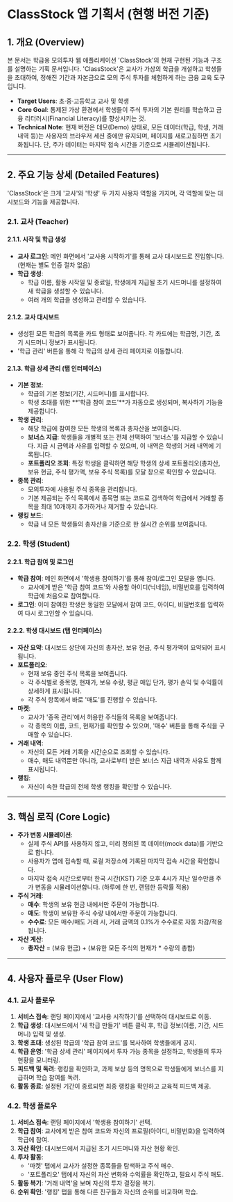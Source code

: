 # ClassStock 앱 기획서 (현행 버전 기준)

## 1. 개요 (Overview)

본 문서는 학급용 모의투자 웹 애플리케이션 'ClassStock'의 현재 구현된 기능과 구조를 설명하는 기획 문서입니다. 'ClassStock'은 교사가 가상의 학급을 개설하고 학생들을 초대하여, 정해진 기간과 자본금으로 모의 주식 투자를 체험하게 하는 금융 교육 도구입니다.

- **Target Users**: 초·중·고등학교 교사 및 학생
- **Core Goal**: 통제된 가상 환경에서 학생들이 주식 투자의 기본 원리를 학습하고 금융 리터러시(Financial Literacy)를 향상시키는 것.
- **Technical Note**: 현재 버전은 데모(Demo) 상태로, 모든 데이터(학급, 학생, 거래 내역 등)는 사용자의 브라우저 세션 중에만 유지되며, 페이지를 새로고침하면 초기화됩니다. 단, 주가 데이터는 마지막 접속 시간을 기준으로 시뮬레이션됩니다.

---

## 2. 주요 기능 상세 (Detailed Features)

'ClassStock'은 크게 '교사'와 '학생' 두 가지 사용자 역할을 가지며, 각 역할에 맞는 대시보드와 기능을 제공합니다.

### 2.1. 교사 (Teacher)

#### 2.1.1. 시작 및 학급 생성
- **교사 로그인**: 메인 화면에서 '교사용 시작하기'를 통해 교사 대시보드로 진입합니다. (현재는 별도 인증 절차 없음)
- **학급 생성**:
  - 학급 이름, 활동 시작일 및 종료일, 학생에게 지급될 초기 시드머니를 설정하여 새 학급을 생성할 수 있습니다.
  - 여러 개의 학급을 생성하고 관리할 수 있습니다.

#### 2.1.2. 교사 대시보드
- 생성된 모든 학급의 목록을 카드 형태로 보여줍니다. 각 카드에는 학급명, 기간, 초기 시드머니 정보가 표시됩니다.
- '학급 관리' 버튼을 통해 각 학급의 상세 관리 페이지로 이동합니다.

#### 2.1.3. 학급 상세 관리 (탭 인터페이스)
- **기본 정보**:
  - 학급의 기본 정보(기간, 시드머니)를 표시합니다.
  - 학생 초대를 위한 **'학급 참여 코드'**가 자동으로 생성되며, 복사하기 기능을 제공합니다.
- **학생 관리**:
  - 해당 학급에 참여한 모든 학생의 목록과 총자산을 보여줍니다.
  - **보너스 지급**: 학생들을 개별적 또는 전체 선택하여 '보너스'를 지급할 수 있습니다. 지급 시 금액과 사유를 입력할 수 있으며, 이 내역은 학생의 거래 내역에 기록됩니다.
  - **포트폴리오 조회**: 특정 학생을 클릭하면 해당 학생의 상세 포트폴리오(총자산, 보유 현금, 주식 평가액, 보유 주식 목록)를 모달 창으로 확인할 수 있습니다.
- **종목 관리**:
  - 모의투자에 사용될 주식 종목을 관리합니다.
  - 기본 제공되는 주식 목록에서 종목명 또는 코드로 검색하여 학급에서 거래할 종목을 최대 10개까지 추가하거나 제거할 수 있습니다.
- **랭킹 보드**:
  - 학급 내 모든 학생들의 총자산을 기준으로 한 실시간 순위를 보여줍니다.

### 2.2. 학생 (Student)

#### 2.2.1. 학급 참여 및 로그인
- **학급 참여**: 메인 화면에서 '학생용 참여하기'를 통해 참여/로그인 모달을 엽니다.
  - 교사에게 받은 '학급 참여 코드'와 사용할 아이디(닉네임), 비밀번호를 입력하여 학급에 처음으로 참여합니다.
- **로그인**: 이미 참여한 학생은 동일한 모달에서 참여 코드, 아이디, 비밀번호를 입력하여 다시 로그인할 수 있습니다.

#### 2.2.2. 학생 대시보드 (탭 인터페이스)
- **자산 요약**: 대시보드 상단에 자신의 총자산, 보유 현금, 주식 평가액이 요약되어 표시됩니다.
- **포트폴리오**:
  - 현재 보유 중인 주식 목록을 보여줍니다.
  - 각 주식별로 종목명, 현재가, 보유 수량, 평균 매입 단가, 평가 손익 및 수익률이 상세하게 표시됩니다.
  - 각 주식 항목에서 바로 '매도'를 진행할 수 있습니다.
- **마켓**:
  - 교사가 '종목 관리'에서 허용한 주식들의 목록을 보여줍니다.
  - 각 종목의 이름, 코드, 현재가를 확인할 수 있으며, '매수' 버튼을 통해 주식을 구매할 수 있습니다.
- **거래 내역**:
  - 자신의 모든 거래 기록을 시간순으로 조회할 수 있습니다.
  - 매수, 매도 내역뿐만 아니라, 교사로부터 받은 보너스 지급 내역과 사유도 함께 표시됩니다.
- **랭킹**:
  - 자신이 속한 학급의 전체 학생 랭킹을 확인할 수 있습니다.

---

## 3. 핵심 로직 (Core Logic)

- **주가 변동 시뮬레이션**:
  - 실제 주식 API를 사용하지 않고, 미리 정의된 목 데이터(mock data)를 기반으로 합니다.
  - 사용자가 앱에 접속할 때, 로컬 저장소에 기록된 마지막 접속 시간을 확인합니다.
  - 마지막 접속 시간으로부터 한국 시간(KST) 기준 오후 4시가 지난 일수만큼 주가 변동을 시뮬레이션합니다. (하루에 한 번, 랜덤한 등락률 적용)
- **주식 거래**:
  - **매수**: 학생의 보유 현금 내에서만 주문이 가능합니다.
  - **매도**: 학생이 보유한 주식 수량 내에서만 주문이 가능합니다.
  - **수수료**: 모든 매수/매도 거래 시, 거래 금액의 0.1%가 수수료로 자동 차감/적용됩니다.
- **자산 계산**:
  - **총자산** = (보유 현금) + (보유한 모든 주식의 현재가 * 수량의 총합)

---

## 4. 사용자 플로우 (User Flow)

### 4.1. 교사 플로우
1.  **서비스 접속**: 랜딩 페이지에서 '교사용 시작하기'를 선택하여 대시보드로 이동.
2.  **학급 생성**: 대시보드에서 '새 학급 만들기' 버튼 클릭 후, 학급 정보(이름, 기간, 시드머니) 입력 및 생성.
3.  **학생 초대**: 생성된 학급의 '학급 참여 코드'를 복사하여 학생들에게 공지.
4.  **학급 운영**: '학급 상세 관리' 페이지에서 투자 가능 종목을 설정하고, 학생들의 투자 현황을 모니터링.
5.  **피드백 및 독려**: 랭킹을 확인하고, 과제 보상 등의 명목으로 학생들에게 보너스를 지급하며 학습 참여를 독려.
6.  **활동 종료**: 설정된 기간이 종료되면 최종 랭킹을 확인하고 교육적 피드백 제공.

### 4.2. 학생 플로우
1.  **서비스 접속**: 랜딩 페이지에서 '학생용 참여하기' 선택.
2.  **학급 참여**: 교사에게 받은 참여 코드와 자신의 프로필(아이디, 비밀번호)을 입력하여 학급에 참여.
3.  **자산 확인**: 대시보드에서 지급된 초기 시드머니와 자산 현황 확인.
4.  **투자 활동**:
    - '마켓' 탭에서 교사가 설정한 종목들을 탐색하고 주식 매수.
    - '포트폴리오' 탭에서 자신의 자산 변화와 수익률을 확인하고, 필요시 주식 매도.
5.  **활동 복기**: '거래 내역'을 보며 자신의 투자 결정을 복기.
6.  **순위 확인**: '랭킹' 탭을 통해 다른 친구들과 자신의 순위를 비교하며 학습.